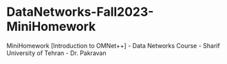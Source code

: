 # DataNetworks-Fall2023-MiniHomework
MiniHomework [Introduction to OMNet++] - Data Networks Course - Sharif University of Tehran - Dr. Pakravan
